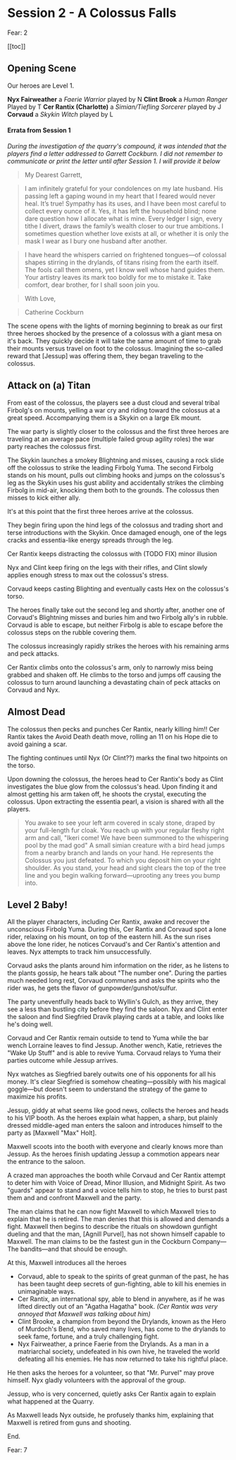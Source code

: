 <script setup>
import critical from '../critical.vue'
</script>

# Session 2 - A Colossus Falls

Fear: 2

[[toc]]

## Opening Scene

Our heroes are Level 1.

**Nyx Fairweather** a _Faerie Warrior_ played by N
**Clint Brook** a _Human Ranger_ Played by T
**Cer Rantix (Charlotte)** a _Simian/Tiefling Sorcerer_ played by J
**Corvaud** a _Skykin Witch_ played by L

#### Errata from Session 1
_During the investigation of the quarry's compound, it was intended that the players find a letter addressed to Garrett Cockburn.  I did not remember to communicate or print the letter until after Session 1.  I will provide it below_

> My Dearest Garrett,

> I am infinitely grateful for your condolences on my late husband.  His passing left a gaping wound in my heart that I feared would never heal.  It’s true! Sympathy has its uses, and I have been most careful to collect every ounce of it.  Yes, it has left the household blind; none dare question how I allocate what is mine.  Every ledger I sign, every tithe I divert, draws the family’s wealth closer to our true ambitions.  I sometimes question whether love exists at all, or whether it is only the mask I wear as I bury one husband after another.

> I have heard the whispers carried on frightened tongues—of colossal shapes stirring in the drylands, of titans rising from the earth itself. The fools call them omens, yet I know well whose hand guides them. Your artistry leaves its mark too boldly for me to mistake it. Take comfort, dear brother, for I shall soon join you.

> With Love,

>    Catherine Cockburn

The scene opens with the lights of morning beginning to break as our first three heroes shocked by the presence of a colossus with a giant mesa on it's back.  They quickly decide it will take the same amount of time to grab their mounts versus travel on foot to the colossus.  Imagining the so-called reward that [Jessup] was offering them, they began traveling to the colossus.

## Attack on (a) Titan
From east of the colossus, the players see a dust cloud and several tribal Firbolg's on mounts, yelling a war cry and riding toward the colossus at a great speed.  Accompanying them is a Skykin on a large Elk mount.

The war party is slightly closer to the colossus and the first three heroes are traveling at an average pace (multiple failed group agility roles) the war party reaches the colossus first.

The Skykin launches a smokey Blightning and misses, causing a rock slide off the colossus to strike the leading Firbolg Yuma.  The second Firbolg stands on his mount, pulls out climbing hooks and jumps on the colossus's leg as the Skykin uses his gust ability and accidentally strikes the climbing Firbolg in mid-air, knocking them both to the grounds.  The colossus then misses to kick either ally.

It's at this point that the first three heroes arrive at the colossus.

They begin firing upon the hind legs of the colossus and trading short and terse introductions with the Skykin.  Once damaged enough, one of the legs cracks and essentia-like energy spreads through the leg.

Cer Rantix keeps distracting the colossus with (TODO FIX) minor illusion

Nyx and Clint keep firing on the legs with their rifles, and Clint slowly applies enough stress to max out the colossus's stress.

Corvaud keeps casting Blighting and eventually casts Hex on the colossus's torso.

The heroes finally take out the second leg and shortly after, another one of Corvaud's Blightning misses and buries him and two Firbolg ally's in rubble.  Corvaud is able to escape, but neither Firbolg is able to escape before the colossus steps on the rubble covering them.

The colossus increasingly rapidly strikes the heroes with his remaining arms and peck attacks.

Cer Rantix climbs onto the colossus's arm, only to narrowly miss being grabbed and shaken off.  He climbs to the torso and jumps off causing the colossus to turn around launching a devastating chain of peck attacks on Corvaud and Nyx.

## Almost Dead

The colossus then pecks and punches Cer Rantix, nearly killing him‼️ Cer Rantix takes the Avoid Death death move, rolling an 11 on his Hope die to avoid gaining a scar.

The fighting continues until Nyx (Or Clint??) marks the final two hitpoints on the torso.

Upon downing the colossus, the heroes head to Cer Rantix's body as Clint investigates the blue glow from the colossus's head.  Upon finding it and almost getting his arm taken off, he shoots the crystal, executing the colossus.  Upon extracting the essentia pearl, a vision is shared with all the players.

> You awake to see your left arm covered in scaly stone, draped by your full-length fur cloak.  You reach up with your regular fleshy right arm and call, "Ikeri come! We have been summoned to the whispering pool by the mad god"
> A small simian creature with a bird head jumps from a nearby branch and lands on your hand.  He represents the Colossus you just defeated.  To which you deposit him on your right shoulder.
> As you stand, your head and sight clears the top of the tree line and you begin walking forward—uprooting any trees you bump into.

## Level 2 Baby!

All the player characters, including Cer Rantix, awake and recover the unconscious Firbolg Yuma.  During this, Cer Rantix and Corvaud spot a lone rider, relaxing on his mount, on top of the eastern hill.  As the sun rises above the lone rider, he notices Corvaud's and Cer Rantix's attention and leaves.  Nyx attempts to track him unsuccessfully.

Corvaud asks the plants around him information on the rider, as he listens to the plants gossip, he hears talk about "The number one".  During the parties much needed long rest, Corvaud communes and asks the spirits who the rider was, he gets the flavor of gunpowder/gunshot/sulfur.

The party uneventfully heads back to Wyllin's Gulch, as they arrive, they see a less than bustling city before they find the saloon.  Nyx and Clint enter the saloon and find Siegfried Dravik playing cards at a table, and looks like he's doing well.

Corvaud and Cer Rantix remain outside to tend to Yuma while the bar wench Lorraine leaves to find Jessup.  Another wench, Katie, retrieves the "Wake Up Stuff" and is able to revive Yuma.  Corvaud relays to Yuma their parties outcome while Jessup arrives.

Nyx watches as Siegfried barely outwits one of his opponents for all his money.  It's clear Siegfried is somehow cheating—possibly with his magical goggle—but doesn't seem to understand the strategy of the game to maximize his profits.

Jessup, giddy at what seems like good news, collects the heroes and heads to his VIP booth.  As the heroes explain what happen, a sharp, but plainly dressed middle-aged man enters the saloon and introduces himself to the party as [Maxwell "Max" Holt].

Maxwell scoots into the booth with everyone and clearly knows more than Jessup.  As the heroes finish updating Jessup a commotion appears near the entrance to the saloon.

A crazed man approaches the booth while Corvaud and Cer Rantix attempt to deter him with Voice of Dread, Minor Illusion, and Midnight Spirit.  As two "guards" appear to stand and a voice tells him to stop, he tries to burst past them and and confront Maxwell and the party.

The man claims that he can now fight Maxwell to which Maxwell tries to explain that he is retired.  The man denies that this is allowed and demands a fight.  Maxwell then begins to describe the rituals on showdown gunfight dueling and that the man, [Agnill Purvel], has not shown himself capable to Maxwell.  The man claims to be the fastest gun in the Cockburn Company—The bandits—and that should be enough.

At this, Maxwell introduces all the heroes
- Corvaud, able to speak to the spirits of great gunman of the past, he has has been taught deep secrets of gun-fighting, able to kill his enemies in unimaginable ways.
- Cer Rantix, an international spy, able to blend in anywhere, as if he was lifted directly out of an "Agatha Hagatha" book. _(Cer Rantix was very annoyed that Maxwell was talking about him)_
- Clint Brooke, a champion from beyond the Drylands, known as the Hero of Murdoch's Bend, who saved many lives, has come to the drylands to seek fame, fortune, and a truly challenging fight.
- Nyx Fairweather, a prince Faerie from the Drylands.  As a man in a matriarchal society, undefeated in his own hive, he traveled the world defeating all his enemies.  He has now returned to take his rightful place.

He then asks the heroes for a volunteer, so that "Mr. Purvel" may prove himself.  Nyx gladly volunteers with the approval of the group.

Jessup, who is very concerned, quietly asks Cer Rantix again to explain what happened at the Quarry.

As Maxwell leads Nyx outside, he profusely thanks him, explaining that Maxwell is retired from guns and shooting.

End.

Fear: 7
